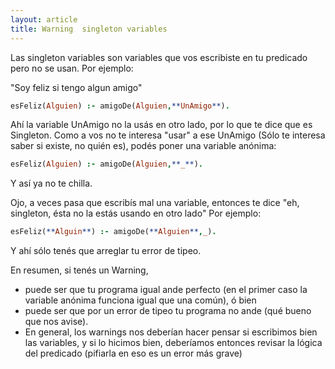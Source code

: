 ```yaml
---
layout: article
title: Warning  singleton variables
---
```


Las singleton variables son variables que vos escribiste en tu predicado pero no se usan. Por ejemplo:

"Soy feliz si tengo algun amigo"

```prolog
esFeliz(Alguien) :- amigoDe(Alguien,**UnAmigo**).
```

Ahí la variable UnAmigo no la usás en otro lado, por lo que te dice que es Singleton. Como a vos no te interesa "usar" a ese UnAmigo (Sólo te interesa saber si existe, no quién es), podés poner una variable anónima:

```prolog
esFeliz(Alguien) :- amigoDe(Alguien,**_**).
```

Y así ya no te chilla.

Ojo, a veces pasa que escribís mal una variable, entonces te dice "eh, singleton, ésta no la estás usando en otro lado" Por ejemplo:

```prolog
esFeliz(**Alguin**) :- amigoDe(**Alguien**,_).
```

Y ahí sólo tenés que arreglar tu error de tipeo.

En resumen, si tenés un Warning,

-   puede ser que tu programa igual ande perfecto (en el primer caso la variable anónima funciona igual que una común), ó bien
-   puede ser que por un error de tipeo tu programa no ande (qué bueno que nos avise).
-   En general, los warnings nos deberían hacer pensar si escribimos bien las variables, y si lo hicimos bien, deberíamos entonces revisar la lógica del predicado (pifiarla en eso es un error más grave)

